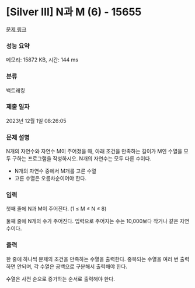 # [Silver III] N과 M (6) - 15655 

[문제 링크](https://www.acmicpc.net/problem/15655) 

### 성능 요약

메모리: 15872 KB, 시간: 144 ms

### 분류

백트래킹

### 제출 일자

2023년 12월 1일 08:26:05

### 문제 설명

<p style="user-select: auto !important;">N개의 자연수와 자연수 M이 주어졌을 때, 아래 조건을 만족하는 길이가 M인 수열을 모두 구하는 프로그램을 작성하시오. N개의 자연수는 모두 다른 수이다.</p>

<ul style="user-select: auto !important;">
	<li style="user-select: auto !important;">N개의 자연수 중에서 M개를 고른 수열</li>
	<li style="user-select: auto !important;">고른 수열은 오름차순이어야 한다.</li>
</ul>

### 입력 

 <p style="user-select: auto !important;">첫째 줄에 N과 M이 주어진다. (1 ≤ M ≤ N ≤ 8)</p>

<p style="user-select: auto !important;">둘째 줄에 N개의 수가 주어진다. 입력으로 주어지는 수는 10,000보다 작거나 같은 자연수이다.</p>

### 출력 

 <p style="user-select: auto !important;">한 줄에 하나씩 문제의 조건을 만족하는 수열을 출력한다. 중복되는 수열을 여러 번 출력하면 안되며, 각 수열은 공백으로 구분해서 출력해야 한다.</p>

<p style="user-select: auto !important;">수열은 사전 순으로 증가하는 순서로 출력해야 한다.</p>

